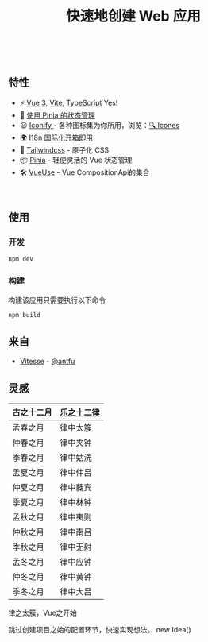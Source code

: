 <br>
<br>
<br>
<h1 align='center'>快速地创建 Web 应用</h1>
<br>
<br>
<br>


## 特性

- ⚡️  [Vue 3](https://github.com/vuejs/vue-next), [Vite](https://github.com/vitejs/vite), [TypeScript](https://www.typescriptlang.org/zh/) Yes!
- 🍍  [使用 Pinia 的状态管理](https://pinia.esm.dev/)
- 😃  [Iconify ](https://github.com/antfu/unocss/tree/main/packages/preset-icons) - 各种图标集为你所用，浏览：[🔍 Icones](https://icones.netlify.app/)
- 🌍  [I18n 国际化开箱即用](./locales)
- 🎨  [Tailwindcss](https://www.tailwindcss.cn/) - 原子化 CSS
- 📦  [Pinia](https://pinia.esm.dev) - 轻便灵活的 Vue 状态管理
- 🛠  [VueUse](https://github.com/antfu/vueuse) - Vue CompositionApi的集合

<br>

## 使用

### 开发

```bash
npm dev
```

### 构建

构建该应用只需要执行以下命令

```bash
npm build
```

## 来自

- [Vitesse](https://github.com/antfu/vitesse.git) - [@antfu](https://github.com/antfu)

## 灵感

| 古之十二月 | [乐之十二律](https://zh.wikipedia.org/wiki/十二律) |
| ---------- | ----------------------------------------------- |
| 孟春之月   | 律中太簇                                        |
| 仲春之月   | 律中夹钟                                        |
| 季春之月   | 律中姑洗                                        |
| 孟夏之月   | 律中仲吕                                        |
| 仲夏之月   | 律中蕤宾                                        |
| 季夏之月   | 律中林钟                                        |
| 孟秋之月   | 律中夷则                                        |
| 仲秋之月   | 律中南吕                                        |
| 季秋之月   | 律中无射                                        |
| 孟冬之月   | 律中应钟                                        |
| 仲冬之月   | 律中黄钟                                        |
| 季冬之月   | 律中大吕                                        |

律之太簇，Vue之开始

跳过创建项目之始的配置环节，快速实现想法。 new Idea()

<br>

<br>
